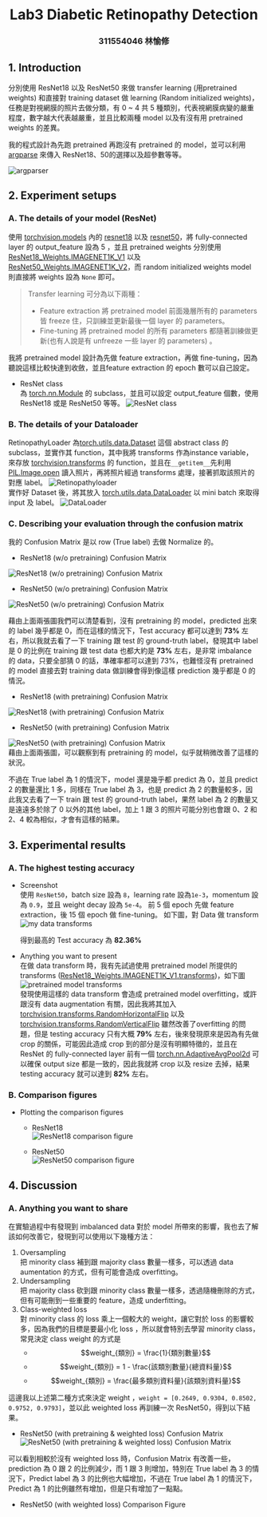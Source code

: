 # <center> Lab3  Diabetic Retinopathy Detection </center>  

### <center>311554046 林愉修</center>  


## 1. Introduction  

分別使用 ResNet18 以及 ResNet50 來做 transfer learning (用pretrained weights) 和直接對 training dataset 做 learning (Random initialized weights)，任務是對視網膜的照片去做分類，有 0 ~ 4 共 5 種類別，代表視網膜病變的嚴重程度，數字越大代表越嚴重，並且比較兩種 model 以及有沒有用 pretrained weights 的差異。

我的程式設計為先跑 pretrained 再跑沒有 pretrained 的 model，並可以利用 [argparse][15] 來傳入 ResNet18、50的選擇以及超參數等等。

![argparser](https://i.imgur.com/gpn5Osx.png)  


## 2. Experiment setups  

### A. The details of your model (ResNet)  
使用 [torchvision.models][1] 內的 [resnet18][2] 以及 [resnet50][3]，將 fully-connected layer 的 output_feature 設為 5 ，並且 pretrained weights 分別使用 [ResNet18_Weights.IMAGENET1K_V1][4] 以及 [ResNet50_Weights.IMAGENET1K_V2][5]，而 random initialized weights model 則直接將 weights 設為 ```None``` 即可。
> Transfer learning 可分為以下兩種：
> * Feature extraction
將 pretrained model 前面幾層所有的 parameters 皆 freeze 住，只訓練並更新最後一個 layer 的 parameters。
> * Fine-tuning
將 pretrained model 的所有 parameters 都隨著訓練做更新(也有人說是有 unfreeze 一些 layer 的 parameters) 。

我將 pretrained model 設計為先做 feature extraction，再做 fine-tuning，因為聽說這樣比較快達到收斂，並且feature extraction 的 epoch 數可以自己設定。

* ResNet class  
為 [torch.nn.Module][9] 的 subclass，並且可以設定 output_feature 個數，使用 ResNet18 或是 ResNet50 等等。
![ResNet class](https://i.imgur.com/0PDzXwa.png)  

### B. The details of your Dataloader  
RetinopathyLoader 為[torch.utils.data.Dataset][6] 這個 abstract class 的 subclass，並實作其 function，其中我將 transforms 作為instance variable，來存放 [torchvision.transforms][7] 的 function，並且在``` __getitem__ ```先利用 [PIL.Image.open][8] 讀入照片，再將照片經過 transforms 處理，接著抓取該照片的對應 label。
![Retinopathyloader](https://i.imgur.com/U1La6RO.png)  
實作好 Dataset 後，將其放入 [torch.utils.data.DataLoader][10] 以 mini batch 來取得 input 及 label。
![DataLoader](https://i.imgur.com/45HX33Y.png)  
### C. Describing your evaluation through the confusion matrix  
我的 Confusion Matrix 是以 row (True label) 去做 Normalize 的。

* ResNet18 (w/o pretraining) Confusion Matrix  

![ResNet18 (w/o pretraining) Confusion Matrix](https://i.imgur.com/gqiiAqn.png)  

* ResNet50 (w/o pretraining) Confusion Matrix  

![ResNet50 (w/o pretraining) Confusion Matrix](https://i.imgur.com/QEklBd1.png)  

藉由上面兩張圖我們可以清楚看到，沒有 pretraining 的 model，predicted 出來的 label 幾乎都是 0，而在這樣的情況下，Test accuracy 都可以達到 __73%__ 左右，所以我就去看了一下 training 跟 test 的 ground-truth label，發現其中 label 是 0 的比例在 training 跟 test data 也都大約是 __73%__ 左右，是非常 imbalance 的 data，只要全部猜 0 的話，準確率都可以達到 73%，也難怪沒有 pretrained 的 model 直接去對 training data 做訓練會得到像這樣 prediction 幾乎都是 0 的情況。

* ResNet18 (with pretraining) Confusion Matrix  

![ResNet18 (with pretraining) Confusion Matrix](https://i.imgur.com/nCh8LmV.png)  

* ResNet50 (with pretraining) Confusion Matrix  

![ResNet50 (with pretraining) Confusion Matrix](https://i.imgur.com/gzbdacM.png)  
藉由上面兩張圖，可以觀察到有 pretraining 的 model，似乎就稍微改善了這樣的狀況。

不過在 True label 為 1 的情況下，model 還是幾乎都 predict 為 0，並且 predict 2 的數量還比 1 多，同樣在 True label 為 3，也是 predict 為 2 的數量較多，因此我又去看了一下 train 跟 test 的 ground-truth label，果然 label 為 2 的數量又是遠遠多於除了 0 以外的其他 label，加上 1 跟 3 的照片可能分別也會跟 0、2 和 2、4 較為相似，才會有這樣的結果。  


## 3. Experimental results  

### A. The highest testing accuracy  
* Screenshot  
使用 ```ResNet50```，batch size 設為 ```8```，learning rate 設為```1e-3```，momentum 設為 ```0.9```，並且 weight decay 設為 ```5e-4```。
前 5 個 epoch 先做 feature extraction，後 15 個 epoch 做 fine-tuning。
如下圖，對 Data 做 transform
![my data transforms](https://i.imgur.com/3jim4TA.png)  


  得到最高的 Test accuracy 為 __82.36%__
  
* Anything you want to present  
在做 data transform 時，我有先試過使用 pretrained model 所提供的 transforms ([ResNet18_Weights.IMAGENET1K_V1.transforms][11])，如下圖
![pretrained model transforms](https://i.imgur.com/GnPzRPi.png)  
發現使用這樣的 data transform 會造成 pretrained model overfitting，或許跟沒有 data augmentation 有關，因此我將其加入 [torchvision.transforms.RandomHorizontalFlip][12] 以及 [torchvision.transforms.RandomVerticalFlip][13] 雖然改善了overfitting 的問題，但是 testing accuracy 只有大概 __79%__ 左右，後來發現原來是因為有先做 crop 的關係，可能因此造成 crop 到的部分是沒有明顯特徵的，並且在 ResNet 的 fully-connected layer 前有一個 [torch.nn.AdaptiveAvgPool2d][14] 可以確保 output size 都是一致的，因此我就將 crop 以及 resize 去掉，結果testing accuracy 就可以達到 __82%__ 左右。

### B. Comparison figures  
* Plotting the comparison figures  
    * ResNet18  
    ![ResNet18 comparison figure](https://i.imgur.com/niBcJ5m.png)  
    
    * ResNet50  
    ![ResNet50 comparison figure](https://i.imgur.com/gaatL3w.png)  


## 4. Discussion  

### A. Anything you want to share  
在實驗過程中有發現到 imbalanced data 對於 model 所帶來的影響，我也去了解該如何改善它，發現到可以使用以下幾種方法：
1. Oversampling  
把 minority class 補到跟 majority class 數量一樣多，可以透過 data aumentation 的方式，但有可能會造成 overfitting。
2. Undersampling  
把 majority class 砍到跟 minority class 數量一樣多，透過隨機刪除的方式，但有可能刪到一些重要的 feature，造成 underfitting。
3. Class-weighted loss  
對 minority class 的 loss 乘上一個較大的 weight，讓它對於 loss 的影響較多，因為我們的目標是要最小化 loss ，所以就會特別去學習 minority class，常見決定 class weight 的方式是 
    * $$weight_{類別} = \frac{1}{類別數量}$$  
    * $$weight_{類別} = 1 - \frac{該類別數量}{總資料量}$$  
    * $$weight_{類別} = \frac{最多類別資料量}{該類別資料量}$$  

這邊我以上述第二種方式來決定 weight ，```weight = [0.2649, 0.9304, 0.8502, 0.9752, 0.9793]```，並以此 weighted loss 再訓練一次 ResNet50，得到以下結果。
* ResNet50 (with pretraining & weighted loss) Confusion Matrix  
![ResNet50 (with pretraining & weighted loss) Confusion Matrix](https://i.imgur.com/xOvMkrQ.png)  

可以看到相較於沒有 weighted loss 時，Confusion Matrix 有改善一些，prediction 為 0 跟 2 的比例減少，而 1 跟 3 則增加，特別在 True label 為 3 的情況下，Predict label 為 3 的比例也大幅增加，不過在 True label 為 1 的情況下，Predict 為 1 的比例雖然有增加，但是只有增加了一點點。

* ResNet50 (with weighted loss) Comparison Figure  



[1]: https://pytorch.org/vision/stable/models.html "https://pytorch.org/vision/"
[2]: https://pytorch.org/vision/stable/models/generated/torchvision.models.resnet18.html#torchvision.models.resnet18 "https://pytorch.org/vision/"
[3]: https://pytorch.org/vision/stable/models/generated/torchvision.models.resnet50.html#torchvision.models.resnet50 "https://pytorch.org/vision/"
[4]: https://pytorch.org/vision/stable/models/generated/torchvision.models.resnet18.html#torchvision.models.ResNet18_Weights "https://pytorch.org/vision/"
[5]: https://pytorch.org/vision/stable/models/generated/torchvision.models.resnet50.html#torchvision.models.ResNet50_Weights "https://pytorch.org/vision/"
[6]: https://pytorch.org/docs/1.12/data.html?highlight=dataset#torch.utils.data.Dataset "https://pytorch.org/docs/"
[7]: https://pytorch.org/vision/0.13/transforms.html "https://pytorch.org/vision/"
[8]: https://pillow.readthedocs.io/en/stable/reference/Image.html#module-PIL.Image "https://pillow.readthedocs.io/"
[9]: https://pytorch.org/docs/1.12/generated/torch.nn.Module.html#torch.nn.Module "https://pytorch.org/docs/"
[10]: https://pytorch.org/docs/1.12/data.html?highlight=dataloader#torch.utils.data.DataLoader "https://pytorch.org/docs"
[11]: https://pytorch.org/vision/stable/models.html "https://pytorch.org/vision/"
[12]: https://pytorch.org/vision/stable/generated/torchvision.transforms.RandomHorizontalFlip.html#torchvision.transforms.RandomHorizontalFlip "https://pytorch.org/vision/"
[13]: https://pytorch.org/vision/stable/generated/torchvision.transforms.RandomVerticalFlip.html#torchvision.transforms.RandomVerticalFlip "https://pytorch.org/vision/"
[14]: https://pytorch.org/docs/stable/generated/torch.nn.AdaptiveAvgPool2d.html "https://pytorch.org/docs/"
[15]: https://docs.python.org/3/library/argparse.html "https://docs.python.org/"